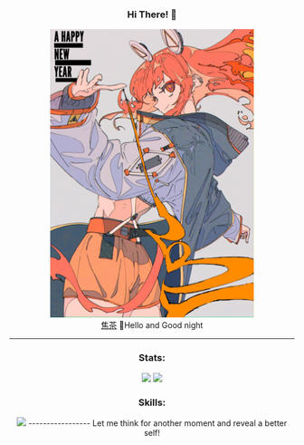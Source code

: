 <div align="center">

  ### Hi There! 👋
  <img src="https://github.com/JackySu/JackySu/blob/main/happy%20new%20year.jpg" style="width: 360px" /><br>
  [焦茶](https://www.pixiv.net/en/users/12845810) 🌸Hello and Good night

  -----------------
  
  ### Stats:
  <div>
      <img style="height: 160px" src="https://github-readme-stats.vercel.app/api?username=JackySu&theme=radical&show_icons=true" />
      <img style="height: 160px" src="https://github-readme-stats.vercel.app/api/top-langs/?username=JackySu&theme=radical&layout=compact" />
  </div>

  ### Skills:
  <img src="https://skillicons.dev/icons?i=python,fastapi,flask,vue,cpp,c,java,js,nodejs,github,gitlab,heroku,docker,vscode,idea" />
  -----------------
  Let me think for another moment and reveal a better self!
</div>
